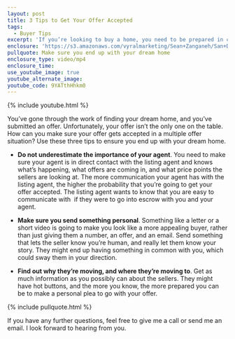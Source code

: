 ```yaml
---
layout: post
title: 3 Tips to Get Your Offer Accepted
tags:
  - Buyer Tips
excerpt: 'If you’re looking to buy a home, you need to be prepared in case of a multiple offer situation. Use these three tips to make sure both you and your offer stand out.'
enclosure: 'https://s3.amazonaws.com/vyralmarketing/Sean+Zanganeh/San+Diego%2C+CA+Real+Estate++How+to+stand+out+in+a+multiple+offer+situation.mp4'
pullquote: Make sure you end up with your dream home
enclosure_type: video/mp4
enclosure_time:
use_youtube_image: true
youtube_alternate_image:
youtube_code: 9YATthHhkm0
---
```



{% include youtube.html %}

You’ve gone through the work of finding your dream home, and you’ve submitted an offer. Unfortunately, your offer isn’t the only one on the table. How can you make sure your offer gets accepted in a multiple offer situation? Use these three tips to ensure you end up with your dream home.

* **Do not underestimate the importance of your agent**. You need to make sure your agent is in direct contact with the listing agent and knows what’s happening, what offers are coming in, and what price points the sellers are looking at. The more communication your agent has with the listing agent, the higher the probability that you’re going to get your offer accepted. The listing agent wants to know that you are easy to communicate with &nbsp;if they were to go into escrow with you and your agent.

* **Make sure you send something personal**. Something like a letter or a short video is going to make you look like a more appealing buyer, rather than just giving them a number, an offer, and an email. Send something that lets the seller know you’re human, and really let them know your story. They might end up having something in common with you, which could sway them in your direction.

* **Find out why they’re moving, and where they’re moving to**. Get as much information as you possibly can about the sellers. They might have hot buttons, and the more you know, the more prepared you can be to make a personal plea to go with your offer.&nbsp;

{% include pullquote.html %}

If you have any further questions, feel free to give me a call or send me an email. I look forward to hearing from you.